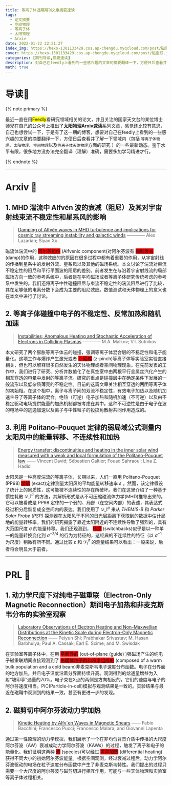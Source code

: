 ```yaml
---
title: 等离子体近期期刊文章摘要速读
tags:
  - 论文摘要
  - 空间物理
  - 等离子体
  - 太阳物理
  - Arxiv
date: 2022-01-22 22:21:27
index_img: https://hexo-1301133429.cos.ap-chengdu.myqcloud.com/post/磁重联.jpg
cover: https://hexo-1301133429.cos.ap-chengdu.myqcloud.com/post/磁重联.jpg
categories: [期刊导读,摘要速读]
description: 对自己在feedly上看到的一些感兴趣的文章的摘要翻译一下，方便日后查看并了解一下领域内（包括 `等离子体物理`、`太阳物理`、`空间物理`以及`等离子体天体物理`方面的研究 ）的一些最新动态。
math: true
---
```


# 导读🍇

{% note primary %}

最近一直在用<span style='background: yellow'>Feedly</span>看研究领域相关的论文，并且关注的国家天文台的某位博士师兄在自己的公众号上推出了<b>太阳物理Arxiv速读</b>系列文章，感觉还比较有意思，自己也想尝试一下，于是有了这一期的博客，想要对自己在feedly上看到的一些感兴趣的文章的摘要翻译一下，方便日后查看并了解一下领域内（包括 `等离子体物理`、`太阳物理`、`空间物理`以及`等离子体天体物理`方面的研究 ）的一些最新动态。<span class='mohu'>鉴于水平有限，很多地方没办法完全翻译（理解）准确，需要多加学习精进才行。</span>

{% endnote %}

---

# Arxiv 🍓

## 1. MHD 湍流中 Alfvén 波的衰减（阻尼）及其对宇宙射线束流不稳定性和星系风的影响

>[Damping of Alfvén waves in MHD turbulence and implications for cosmic ray streaming instability and galactic winds](https://arxiv.org/abs/2201.05168) ———— Alex Lazarian; Siyao Xu

磁流体湍流中的 <span style='background: red'>阿尔芬组份</span> (Alfvenic component)对阿尔芬波有 <span style='background: red'>抑制衰减</span> (damp)的作用，这种效应的的原因在很多过程中都有着重要的作用，从宇宙射线的传播到星系中的发射外流、星系风以及其他的磁场系统。本文讨论了湍流对束流不稳定性的阻尼和平行平面波的阻尼的差别。前者发生在与沿着宇宙射线流的局部磁场方向一致的参考系统中，后者是在平均磁场或者等离子体研究传统考虑的参考系中发生的。我们还将离子中性碰撞阻尼与束流不稳定性的湍流阻尼进行了比较，其在足够低的电离分数下会成为主要的阻尼效应。数值测试和天体物理上的意义也在本文中进行了讨论。

## 2. 等离子体碰撞中电子的不稳定性、反常加热和随机加速

> [Instabilities; Anomalous Heating and Stochastic Acceleration of Electrons in Colliding Plasmas](https://arxiv.org/abs/2201.04199) ———— M.A. Malkov; V.I. Sotnikov

本文研究了两个膨胀等离子体云的碰撞，强调等离子体混合层的不稳定性和电子能量化。这项工作与爆炸产生激光或者 <span style='background: red'>Z-箍缩</span> (z-pinch)等离子体等实验室实验直接相关，但也可以解释很多自然发生的天体物理或者空间物理现象。在先前发表的工作中，我们进行了研究、分析并数值化了在真空室中由两根平行金属丝汽化产生的相互穿透的电晕中发射的等离子流。研究的重点是碰撞层中在确定条件下发展的一般流形以及低杂质薄壳的不稳定性。目前的这篇文章关注相互穿透的两团等离子体的初始相。在这个相中，离子与离子间的双流不稳定性，有效电子加热以及随机加速主导了等离子体的混合。绝热（可逆）电子加热和随机加速（不可逆）以及由不稳定驱动电场提供能量的加热机制都被考虑在其中。这种不可逆性是由于电子在波的电场中的逃逸加速以及离子与中性粒子的投掷角散射共同作用造成的。

## 3. 利用 Politano-Pouquet 定律的弱局域公式测量内太阳风中的能量转移、不连续性和加热

> [Energy transfer; discontinuities and heating in the inner solar wind measured with a weak and local formulation of the Politano-Pouquet law](https://arxiv.org/abs/2201.02377) —— Vincent David; Sébastien Galtier; Fouad Sahraoui; Lina Z. Hadid

太阳风是一种高度湍流的等离子体，长期以来，人们一直用 Politano-Pouquet (PP98) <span style='background: red'>精确</span> (exact)定律测量太阳风的平均能量转移速率 $\varepsilon$ 。然而，该定律假设了统计上的同质性，这可能被不连续性的存在所破坏。我们在这里介绍了一种基于惯性耗散 $\mathcal{D}\_{\mathrm{I}}^{\sigma}$ 的方法，其解析形式是从不可压缩磁流体力学(MHD)推导出来的。它可以被看成是 PP98 定律的一个弱的、局部（在空间内部）的表述，其表达式经过积分后恢复成全空间内的表达。我们使用了 $\mathcal{D}\_{\mathrm{I}}^{\sigma}$ 来从 *THEMIS-B* 和 *Parker Solar Probe (PSP)* 探测器在太阳风于不同的日光层距离下获取到的数据中估计局地的能量转移率。我们的研究揭露了靠近太阳附近的不连续性导致了强烈的，具有大范围尺度 $\sigma$ 的能量转移。我们还观测到， <span style='background: red'>转换</span> (switchbacks)似乎是以一种单一的能量转换变化到 $\sigma^{-3/4}$ 的行为为特征的，这经典的不连续性的特征（以 $\sigma^{-1}$ 为尺度）稍微有所不同。通过比较 $\varepsilon$ 和 $\mathcal{D}_{\mathrm{I}}^{\sigma}$ 的测量结果可以看出：一般来说，后者将会明显大于前者。

---

# PRL 🍎

## 1. 动力学尺度下对纯电子磁重联（Electron-Only Magnetic Reconnection）期间电子加热和非麦克斯韦分布的实验室观察

> [Laboratory Observations of Electron Heating and Non-Maxwellian Distributions at the Kinetic Scale during Electron-Only Magnetic Reconnection](https://journals.aps.org/prl/abstract/10.1103/PhysRevLett.128.025002) —— Peiyun Shi; Prabhakar Srivastav; M. Hasan Barbhuiya; Paul A. Cassak; Earl E. Scime; and M. Swisdak

在实验室等离子体中，在用 <span style='background: red'>平面外的</span> (out-of-plane (guide) )强磁场产生的纯电子磁重联期间直接观测到了 <span style='background: red'>由暖体粒子群和冷束组成的</span> (composed of a warm bulk population and a cold beam)非麦克斯韦电子速度分布函数。电子在分界面的地方加热，并且电子温度沿着分界面持续升高。观测得到的焓通量增益为入射“坡印亭”通量的70%。电子束在X点的两侧是方向相反的，它们的速度与电子的阿尔芬速度相当。PIC(Particle-in-cell)模拟与观测结果是一致的。实验结果与最近在磁鞘中观测到的结果一致，甚至有更进一步的发现。

## 2. 磁剪切中阿尔芬波动力学加热

> [Kinetic Heating by Alfv´en Waves in Magnetic Shears](https://journals.aps.org/prl/abstract/10.1103/PhysRevLett.128.025101) —— Fabio Bacchini; Francesco Pucci; Francesco Malara; and Giovanni Lapenta

通过第一性原理的动力学模拟，我们展示了一个在非均匀背景介质中传播的大尺度阿尔芬波（AW）衰减成动力学阿尔芬波（KAWs）的过程，触发了离子和电子的能量化。我们证明这两种 <span style='background: red'>波</span> (species)可以经过 <span style='background: red'>差异加热</span> (differential heating)获得不同大小的初始阿尔芬波能量。根据空间观测，经过衰减过程后，动力学阿尔芬波驱动的电场在粒子速度分布函数中产生了非麦克斯韦特性。我们提出的过程只需要一个大尺度的阿尔芬波与磁剪切进行相互作用，可能与一些天体物理和实验室等离子体过程相关。